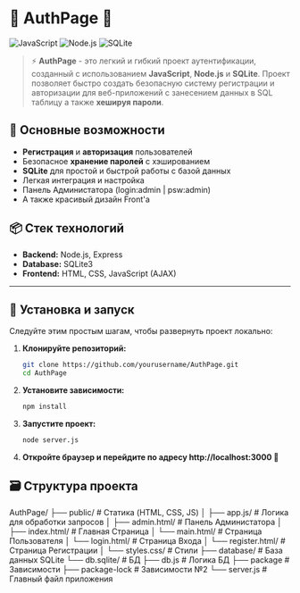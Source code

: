 # 🌟 **AuthPage** 🌟

![JavaScript](https://img.shields.io/badge/JavaScript-ES6%2B-yellow)
![Node.js](https://img.shields.io/badge/Node.js-v14.15.1-green)
![SQLite](https://img.shields.io/badge/SQLite-v3-blue)

> ⚡ **AuthPage** - это легкий и гибкий проект аутентификации, созданный с использованием **JavaScript**, **Node.js** и **SQLite**. Проект позволяет быстро создать безопасную систему регистрации и авторизации для веб-приложений c занесением данных в SQL таблицу а также **хешируя пароли**.

## 🚀 **Основные возможности**

- **Регистрация** и **авторизация** пользователей
- Безопасное **хранение паролей** с хэшированием
- **SQLite** для простой и быстрой работы с базой данных
- Легкая интеграция и настройка
- Панель Администатора (login:admin | psw:admin)
- А также красивый дизайн Front'a

## 📦 **Стек технологий**

- **Backend:** Node.js, Express
- **Database:** SQLite3
- **Frontend:** HTML, CSS, JavaScript (AJAX)

---

## 📜 **Установка и запуск**

Следуйте этим простым шагам, чтобы развернуть проект локально:

1. **Клонируйте репозиторий:**
   ```bash
   git clone https://github.com/yourusername/AuthPage.git
   cd AuthPage
   
2. **Установите зависимости:**
   ```bash
   npm install
   
3. **Запустите проект:**
   ```bash
   node server.js
4. **Откройте браузер и перейдите по адресу http://localhost:3000 🎉**

## 🗃️ Структура проекта

   AuthPage/
   ├── public/         # Статика (HTML, CSS, JS)
   │      ├── app.js/ # Логика для обработки запросов
   │      ├── admin.html/      # Панель Администатора
   │      ├── index.html/      # Главная Страница
   │      └── main.html/       # Страница Пользователя
   │      └── login.html/       # Страница Входа
   │      └── register.html/       # Страница Регистрации
   │      └── styles.css/       # Стили
   ├── database/       # База данных SQLite
         └── db.sqlite/       # БД
   ├── db.js          # Логика БД
   ├── package        # Зависимости 
   ├── package-lock   # Зависимости №2
   └── server.js      # Главный файл приложения


